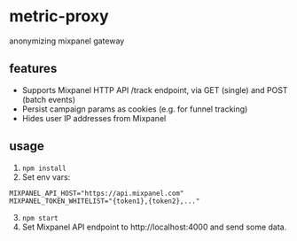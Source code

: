 # metric-proxy

anonymizing mixpanel gateway

## features

- Supports Mixpanel HTTP API /track endpoint, via GET (single) and POST (batch events)
- Persist campaign params as cookies (e.g. for funnel tracking)
- Hides user IP addresses from Mixpanel

## usage

1. `npm install`
2. Set env vars:
```
MIXPANEL_API_HOST="https://api.mixpanel.com"
MIXPANEL_TOKEN_WHITELIST="{token1},{token2},..."
```
3. `npm start`
4. Set Mixpanel API endpoint to http://localhost:4000 and send some data.
